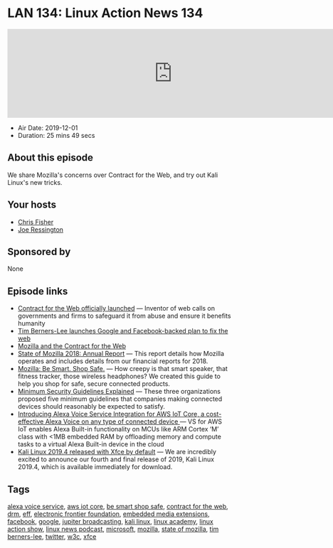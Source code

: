 # LAN 134: Linux Action News 134

<iframe src="https://player.fireside.fm/v2/DAcK9LdX+0gk2jdX8?theme=dark" width="740" height="200" frameborder="0" scrolling="no"></iframe>

* Air Date: 2019-12-01
* Duration: 25 mins 49 secs

## About this episode

We share Mozilla's concerns over Contract for the Web, and try out Kali Linux's new tricks.

## Your hosts
* [Chris Fisher](https://linuxactionnews.com/hosts/chris)
* [Joe Ressington](https://linuxactionnews.com/hosts/joe)

## Sponsored by

None



## Episode links

  * [Contract for the Web officially launched](https://www.theguardian.com/technology/2019/nov/24/tim-berners-lee-unveils-global-plan-to-save-the-internet "Contract for the Web officially launched") — Inventor of web calls on governments and firms to safeguard it from abuse and ensure it benefits humanity
  * [Tim Berners-Lee launches Google and Facebook-backed plan to fix the web](https://www.theverge.com/2019/11/25/20981502/contract-for-the-web-tim-berners-lee-google-facebook-principles-techlash "Tim Berners-Lee launches Google and Facebook-backed plan to fix the web")
  * [Mozilla and the Contract for the Web](https://blog.mozilla.org/blog/2019/11/28/mozilla-and-the-contract-for-the-web/ "Mozilla and the Contract for the Web")
  * [State of Mozilla 2018: Annual Report](https://blog.mozilla.org/blog/2019/11/21/state-of-mozilla-2018-annual-report/ "State of Mozilla 2018: Annual Report") — This report details how Mozilla operates and includes details from our financial reports for 2018. 
  * [Mozilla: Be Smart. Shop Safe.](https://foundation.mozilla.org/en/privacynotincluded/ "Mozilla: Be Smart. Shop Safe.") — How creepy is that smart speaker, that fitness tracker, those wireless headphones? We created this guide to help you shop for safe, secure connected products.
  * [Minimum Security Guidelines Explained](https://foundation.mozilla.org/en/privacynotincluded/about/meets-minimum-security-standards "Minimum Security Guidelines Explained") — These three organizations proposed five minimum guidelines that companies making connected devices should reasonably be expected to satisfy.
  * [Introducing Alexa Voice Service Integration for AWS IoT Core, a cost-effective Alexa Voice on any type of connected device ](https://aws.amazon.com/blogs/iot/introducing-alexa-voice-service-integration-for-aws-iot-core/ "Introducing Alexa Voice Service Integration for AWS IoT Core, a cost-effective Alexa Voice on any type of connected device ") — VS for AWS IoT enables Alexa Built-in functionality on MCUs like ARM Cortex ‘M’ class with <1MB embedded RAM by offloading memory and compute tasks to a virtual Alexa Built-in device in the cloud
  * [Kali Linux 2019.4 released with Xfce by default](https://www.kali.org/news/kali-linux-2019-4-release/ "Kali Linux 2019.4 released with Xfce by default") — We are incredibly excited to announce our fourth and final release of 2019, Kali Linux 2019.4, which is available immediately for download.



## Tags

[alexa voice service](https://linuxactionnews.com/tags/alexa%20voice%20service), [aws iot core](https://linuxactionnews.com/tags/aws%20iot%20core), [be smart shop safe](https://linuxactionnews.com/tags/be%20smart%20shop%20safe), [contract for the web](https://linuxactionnews.com/tags/contract%20for%20the%20web), [drm](https://linuxactionnews.com/tags/drm), [eff](https://linuxactionnews.com/tags/eff), [electronic frontier foundation](https://linuxactionnews.com/tags/electronic%20frontier%20foundation), [embedded media extensions](https://linuxactionnews.com/tags/embedded%20media%20extensions), [facebook](https://linuxactionnews.com/tags/facebook), [google](https://linuxactionnews.com/tags/google), [jupiter broadcasting](https://linuxactionnews.com/tags/jupiter%20broadcasting), [kali linux](https://linuxactionnews.com/tags/kali%20linux), [linux academy](https://linuxactionnews.com/tags/linux%20academy), [linux action show](https://linuxactionnews.com/tags/linux%20action%20show), [linux news podcast](https://linuxactionnews.com/tags/linux%20news%20podcast), [microsoft](https://linuxactionnews.com/tags/microsoft), [mozilla](https://linuxactionnews.com/tags/mozilla), [state of mozilla](https://linuxactionnews.com/tags/state%20of%20mozilla), [tim berners-lee](https://linuxactionnews.com/tags/tim%20berners-lee), [twitter](https://linuxactionnews.com/tags/twitter), [w3c](https://linuxactionnews.com/tags/w3c), [xfce](https://linuxactionnews.com/tags/xfce)